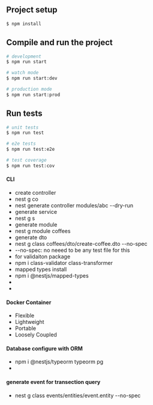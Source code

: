 
## Project setup

```bash
$ npm install
```

## Compile and run the project

```bash
# development
$ npm run start

# watch mode
$ npm run start:dev

# production mode
$ npm run start:prod
```

## Run tests

```bash
# unit tests
$ npm run test

# e2e tests
$ npm run test:e2e

# test coverage
$ npm run test:cov
```


#### CLI
- create controller
 - nest g co
 - nest generate controller modules/abc --dry-run
- generate service
 - nest g s
- generate module
 - nest g module coffees
- generate dto
 - nest g class coffees/dto/create-coffee.dto --no-spec
  - --no-spec: no neeed to be any test file for this
- for validaiton package
 - npm i class-validator class-transformer
- mapped types install
 - npm i @nestjs/mapped-types
- 
- 

#### Docker Container
 - Flexible 
 - Lightweight
 - Portable
 - Loosely Coupled

#### Database configure with ORM
- npm i @nestjs/typeorm typeorm pg
- 

#### generate event for transection query
- nest g class events/entities/event.entity --no-spec

